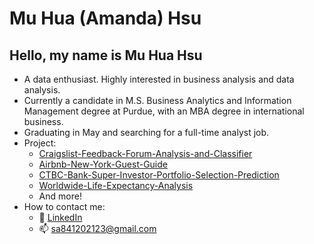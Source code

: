 # Mu Hua (Amanda) Hsu
## Hello, my name is Mu Hua Hsu
- A data enthusiast. Highly interested in business analysis and data analysis.
- Currently a candidate in M.S. Business Analytics and Information Management degree at Purdue, with an MBA degree in international business.
- Graduating in May and searching for a full-time analyst job.
- Project:
  - [Craigslist-Feedback-Forum-Analysis-and-Classifier](https://github.com/sa841202123/Craigslist-Feedback-Forum-Analysis-and-Classifier)
  - [Airbnb-New-York-Guest-Guide](https://github.com/sa841202123/Airbnb-New-York-Guest-Guide)
  - [CTBC-Bank-Super-Investor-Portfolio-Selection-Prediction](https://github.com/wellslu/CTBC-PROJECT)
  - [Worldwide-Life-Expectancy-Analysis](https://github.com/ryan-egbert/life-expectancy)
  - And more!
- How to contact me:
  - 📂 [LinkedIn](https://www.linkedin.com/in/mu-hua-hsu-mba-556516200/)
  - :mailbox: sa841202123@gmail.com 

